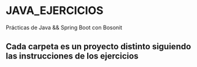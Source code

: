 # JAVA_EJERCICIOS
Prácticas de Java &amp;&amp; Spring Boot con Bosonit

## Cada carpeta es un proyecto distinto siguiendo las instrucciones de los ejercicios 
